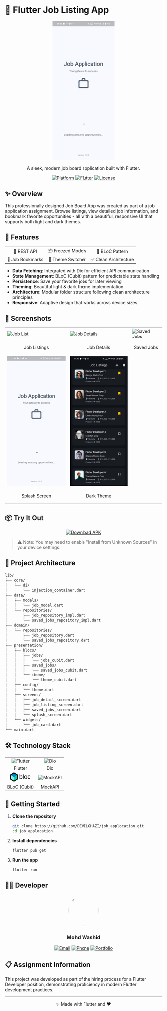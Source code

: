 # 🚀 Flutter Job Listing App

<div align="center">
  <img src="screenshots/splash_screen.jpeg" alt="App Banner" width="200">
  
  <p>A sleek, modern job board application built with Flutter.</p>

  [![Platform](https://img.shields.io/badge/Platform-Android-green.svg)](https://github.com/DEVILGHAZI/job_applocation)
  [![Flutter](https://img.shields.io/badge/Flutter-3.0+-blue.svg)](https://flutter.dev)
  [![License](https://img.shields.io/badge/License-MIT-red.svg)](LICENSE)
</div>

## ✨ Overview

This professionally designed Job Board App was created as part of a job application assignment. Browse listings, view detailed job information, and bookmark favorite opportunities - all with a beautiful, responsive UI that supports both light and dark themes.

## 📱 Features

<div align="center">
  <table>
    <tr>
      <td align="center">📡 REST API</td>
      <td align="center">📦 Freezed Models</td>
      <td align="center">🧠 BLoC Pattern</td>
    </tr>
    <tr>
      <td align="center">💾 Job Bookmarks</td>
      <td align="center">🎨 Theme Switcher</td>
      <td align="center">✅ Clean Architecture</td>
    </tr>
  </table>
</div>

- **Data Fetching**: Integrated with Dio for efficient API communication
- **State Management**: BLoC (Cubit) pattern for predictable state handling
- **Persistence**: Save your favorite jobs for later viewing
- **Theming**: Beautiful light & dark theme implementation
- **Architecture**: Modular folder structure following clean architecture principles
- **Responsive**: Adaptive design that works across device sizes

## 📸 Screenshots

<div align="center">
  <table>
    <tr>
      <td><img src="screenshots/listing.jpeg" width="200" alt="Job List"></td>
      <td><img src="screenshots/job_detail.png" width="200" alt="Job Details"></td>
      <td><img src="screenshots/saved_jobs.jpeg" width="200" alt="Saved Jobs"></td>
    </tr>
    <tr>
      <td><p align="center">Job Listings</p></td>
      <td><p align="center">Job Details</p></td>
      <td><p align="center">Saved Jobs</p></td>
    </tr>
    <tr>
      <td><img src="screenshots/splash_screen.jpeg" width="200" alt="Splash"></td>
      <td><img src="screenshots/dark_theme.jpeg" width="200" alt="Dark Theme"></td>
      <td></td>
    </tr>
    <tr>
      <td><p align="center">Splash Screen</p></td>
      <td><p align="center">Dark Theme</p></td>
      <td></td>
    </tr>
  </table>
</div>

## 📦 Try It Out

<div align="center">
  <a href="https://drive.google.com/file/d/1qF5CUzhLQmzy1ds3A580TYaeh-hz6neo/view?usp=sharing">
    <img src="https://img.shields.io/badge/Download-APK-blue?style=for-the-badge&logo=android" alt="Download APK">
  </a>
</div>

> ⚠️ Note: You may need to enable "Install from Unknown Sources" in your device settings.

## 🧱 Project Architecture

```
lib/
├── core/
│   └── di/
│       └── injection_container.dart
├── data/
│   ├── models/
│   │   └── job_model.dart
│   └── repositories/
│       ├── job_repository_impl.dart
│       └── saved_jobs_repository_impl.dart
├── domain/
│   └── repositories/
│       ├── job_repository.dart
│       └── saved_jobs_repository.dart
├── presentation/
│   ├── blocs/
│   │   ├── jobs/
│   │   │   └── jobs_cubit.dart
│   │   ├── saved_jobs/
│   │   │   └── saved_jobs_cubit.dart
│   │   └── theme/
│   │       └── theme_cubit.dart
│   ├── config/
│   │   └── theme.dart
│   ├── screens/
│   │   ├── job_detail_screen.dart
│   │   ├── job_listing_screen.dart
│   │   ├── saved_jobs_screen.dart
│   │   └── splash_screen.dart
│   └── widgets/
│       └── job_card.dart
└── main.dart
```

## 🛠️ Technology Stack

<div align="center">
  <table>
    <tr>
      <td align="center"><img src="https://raw.githubusercontent.com/flutter/website/master/src/_assets/image/flutter-lockup.png" height="30" alt="Flutter"></td>
      <td align="center"><img src="https://user-images.githubusercontent.com/1096485/28997255-cfc6a92c-7a2a-11e7-9cd6-f9dc17273372.png" height="30" alt="Dio"></td>
    </tr>
    <tr>
      <td align="center">Flutter</td>
      <td align="center">Dio</td>
    </tr>
    <tr>
      <td align="center"><img src="https://raw.githubusercontent.com/felangel/bloc/master/docs/assets/bloc_logo_full.png" height="30" alt="BLoC"></td>
      <td align="center"><img src="https://raw.githubusercontent.com/mockito/mockito/main/logo.png" height="30" alt="MockAPI"></td>
    </tr>
    <tr>
      <td align="center">BLoC (Cubit)</td>
      <td align="center">MockAPI</td>
    </tr>
  </table>
</div>

## 🚀 Getting Started

1. **Clone the repository**
   ```bash
   git clone https://github.com/DEVILGHAZI/job_applocation.git
   cd job_applocation
   ```

2. **Install dependencies**
   ```bash
   flutter pub get
   ```

3. **Run the app**
   ```bash
   flutter run
   ```

## 👨‍💻 Developer

<div align="center">
  <img src="https://github.com/identicons/DEVILGHAZI.png" width="100" height="100" style="border-radius:50%">
  <h3>Mohd Washid</h3>
  
  [![Email](https://img.shields.io/badge/Email-mwashid914%40gmail.com-red)](mailto:mwashid914@gmail.com)
  [![Phone](https://img.shields.io/badge/Phone-%2B91--8958618665-green)](tel:+918958618665)
  [![Portfolio](https://img.shields.io/badge/Portfolio-mohdwashid.github.io-blue)](https://mohdwashid.github.io/my-resume-app/)
</div>

## 📋 Assignment Information

This project was developed as part of the hiring process for a Flutter Developer position, demonstrating proficiency in modern Flutter development practices.

---

<div align="center">
  <p>✨ Made with Flutter and ❤️</p>
</div>